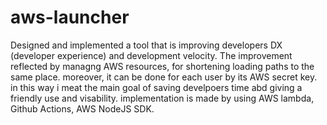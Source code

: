 # aws-launcher
Designed and implemented a tool that is improving developers DX
(developer experience) and development velocity.
The improvement reflected by managng AWS resources, for shortening loading paths to the same place. moreover, it can be done for each user by its AWS secret key. in this way i meat the main goal of saving develpoers time abd giving a friendly use and visability.
implementation is made by using AWS lambda, Github Actions, AWS NodeJS SDK.
